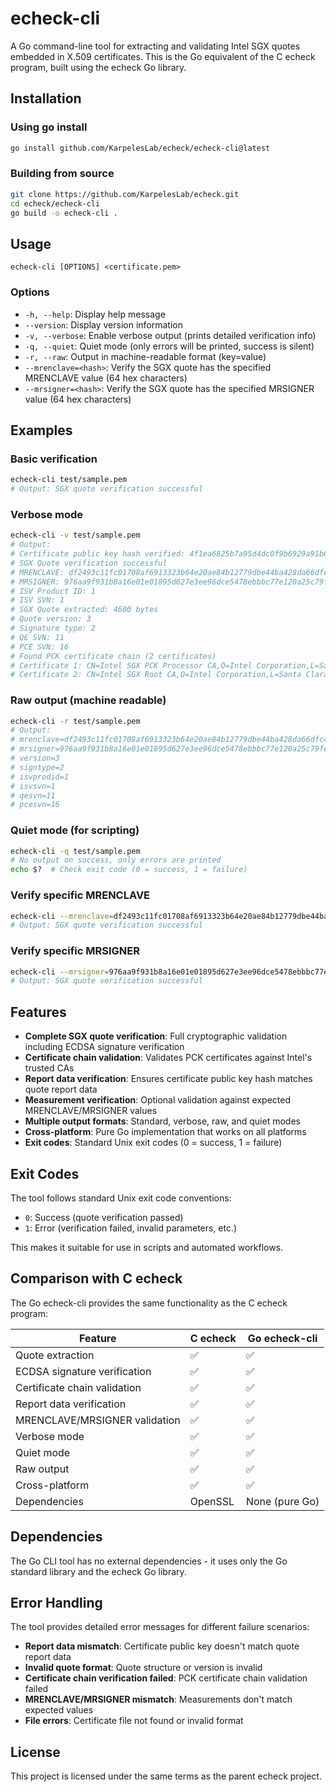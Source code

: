 # echeck-cli

A Go command-line tool for extracting and validating Intel SGX quotes embedded in X.509 certificates. This is the Go equivalent of the C echeck program, built using the echeck Go library.

## Installation

### Using go install

```bash
go install github.com/KarpelesLab/echeck/echeck-cli@latest
```

### Building from source

```bash
git clone https://github.com/KarpelesLab/echeck.git
cd echeck/echeck-cli
go build -o echeck-cli .
```

## Usage

```
echeck-cli [OPTIONS] <certificate.pem>
```

### Options

- `-h, --help`: Display help message
- `--version`: Display version information
- `-v, --verbose`: Enable verbose output (prints detailed verification info)
- `-q, --quiet`: Quiet mode (only errors will be printed, success is silent)
- `-r, --raw`: Output in machine-readable format (key=value)
- `--mrenclave=<hash>`: Verify the SGX quote has the specified MRENCLAVE value (64 hex characters)
- `--mrsigner=<hash>`: Verify the SGX quote has the specified MRSIGNER value (64 hex characters)

## Examples

### Basic verification
```bash
echeck-cli test/sample.pem
# Output: SGX quote verification successful
```

### Verbose mode
```bash
echeck-cli -v test/sample.pem
# Output:
# Certificate public key hash verified: 4f1ea6825b7a95d4dc0f9b6929a91b66c5fcaa9ef3078afe48f0c02cde48b13a
# SGX Quote verification successful
# MRENCLAVE: df2493c11fc01708af6913323b64e20ae84b12779dbe44ba428da66dfc4488f5
# MRSIGNER: 976aa9f931b8a16e01e01895d627e3ee96dce5478ebbbc77e120a25c79fe6016
# ISV Product ID: 1
# ISV SVN: 1
# SGX Quote extracted: 4600 bytes
# Quote version: 3
# Signature type: 2
# QE SVN: 11
# PCE SVN: 16
# Found PCK certificate chain (2 certificates)
# Certificate 1: CN=Intel SGX PCK Processor CA,O=Intel Corporation,L=Santa Clara,ST=CA,C=US
# Certificate 2: CN=Intel SGX Root CA,O=Intel Corporation,L=Santa Clara,ST=CA,C=US
```

### Raw output (machine readable)
```bash
echeck-cli -r test/sample.pem
# Output:
# mrenclave=df2493c11fc01708af6913323b64e20ae84b12779dbe44ba428da66dfc4488f5
# mrsigner=976aa9f931b8a16e01e01895d627e3ee96dce5478ebbbc77e120a25c79fe6016
# version=3
# signtype=2
# isvprodid=1
# isvsvn=1
# qesvn=11
# pcesvn=16
```

### Quiet mode (for scripting)
```bash
echeck-cli -q test/sample.pem
# No output on success, only errors are printed
echo $?  # Check exit code (0 = success, 1 = failure)
```

### Verify specific MRENCLAVE
```bash
echeck-cli --mrenclave=df2493c11fc01708af6913323b64e20ae84b12779dbe44ba428da66dfc4488f5 test/sample.pem
# Output: SGX quote verification successful
```

### Verify specific MRSIGNER
```bash
echeck-cli --mrsigner=976aa9f931b8a16e01e01895d627e3ee96dce5478ebbbc77e120a25c79fe6016 test/sample.pem
# Output: SGX quote verification successful
```

## Features

- **Complete SGX quote verification**: Full cryptographic validation including ECDSA signature verification
- **Certificate chain validation**: Validates PCK certificates against Intel's trusted CAs
- **Report data verification**: Ensures certificate public key hash matches quote report data
- **Measurement verification**: Optional validation against expected MRENCLAVE/MRSIGNER values
- **Multiple output formats**: Standard, verbose, raw, and quiet modes
- **Cross-platform**: Pure Go implementation that works on all platforms
- **Exit codes**: Standard Unix exit codes (0 = success, 1 = failure)

## Exit Codes

The tool follows standard Unix exit code conventions:
- `0`: Success (quote verification passed)
- `1`: Error (verification failed, invalid parameters, etc.)

This makes it suitable for use in scripts and automated workflows.

## Comparison with C echeck

The Go echeck-cli provides the same functionality as the C echeck program:

| Feature | C echeck | Go echeck-cli |
|---------|----------|---------------|
| Quote extraction | ✅ | ✅ |
| ECDSA signature verification | ✅ | ✅ |
| Certificate chain validation | ✅ | ✅ |
| Report data verification | ✅ | ✅ |
| MRENCLAVE/MRSIGNER validation | ✅ | ✅ |
| Verbose mode | ✅ | ✅ |
| Quiet mode | ✅ | ✅ |
| Raw output | ✅ | ✅ |
| Cross-platform | ✅ | ✅ |
| Dependencies | OpenSSL | None (pure Go) |

## Dependencies

The Go CLI tool has no external dependencies - it uses only the Go standard library and the echeck Go library.

## Error Handling

The tool provides detailed error messages for different failure scenarios:

- **Report data mismatch**: Certificate public key doesn't match quote report data
- **Invalid quote format**: Quote structure or version is invalid
- **Certificate chain verification failed**: PCK certificate chain validation failed
- **MRENCLAVE/MRSIGNER mismatch**: Measurements don't match expected values
- **File errors**: Certificate file not found or invalid format

## License

This project is licensed under the same terms as the parent echeck project.